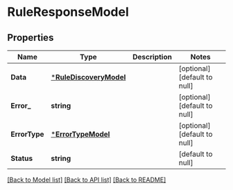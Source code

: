 # RuleResponseModel

## Properties
Name | Type | Description | Notes
------------ | ------------- | ------------- | -------------
**Data** | [***RuleDiscoveryModel**](RuleDiscovery.md) |  | [optional] [default to null]
**Error_** | **string** |  | [optional] [default to null]
**ErrorType** | [***ErrorTypeModel**](ErrorType.md) |  | [optional] [default to null]
**Status** | **string** |  | [default to null]

[[Back to Model list]](../README.md#documentation-for-models) [[Back to API list]](../README.md#documentation-for-api-endpoints) [[Back to README]](../README.md)


